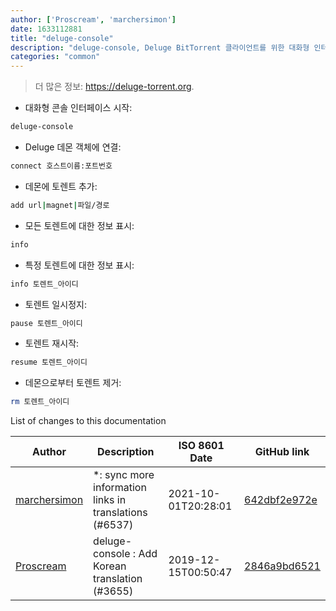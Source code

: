 ```yaml
---
author: ['Proscream', 'marchersimon']
date: 1633112881
title: "deluge-console"
description: "deluge-console, Deluge BitTorrent 클라이언트를 위한 대화형 인터페이스."
categories: "common"
---
```

> 더 많은 정보: <https://deluge-torrent.org>.

- 대화형 콘솔 인터페이스 시작:

```bash
deluge-console
```

- Deluge 데몬 객체에 연결:

```bash
connect 호스트이름:포트번호
```

- 데몬에 토렌트 추가:

```bash
add url|magnet|파일/경로
```

- 모든 토렌트에 대한 정보 표시:

```bash
info
```

- 특정 토렌트에 대한 정보 표시:

```bash
info 토렌트_아이디
```

- 토렌트 일시정지:

```bash
pause 토렌트_아이디
```

- 토렌트 재시작:

```bash
resume 토렌트_아이디
```

- 데몬으로부터 토렌트 제거:

```bash
rm 토렌트_아이디
```
List of changes to this documentation


Author | Description | ISO 8601 Date | GitHub link
------|-----|-----|-----
[marchersimon](mailto:50295997+marchersimon@users.noreply.github.com) | *: sync more information links in translations (#6537) | 2021-10-01T20:28:01 | [642dbf2e972e](https://github.com/tldr-pages/tldr/commit/642dbf2e972e388fab8c84ba3b4685fb862b6454)
[Proscream](mailto:proscream@naver.com) | deluge-console : Add Korean translation (#3655) | 2019-12-15T00:50:47 | [2846a9bd6521](https://github.com/tldr-pages/tldr/commit/2846a9bd6521c467a08eaeda7a7e75904d03e917)

